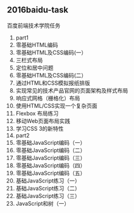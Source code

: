 ## 2016baidu-task
百度前端技术学院任务

1. part1
  1. 零基础HTML编码
  2. 零基础HTML及CSS编码(一）
  3. 三栏式布局
  4. 定位和居中问题
  5. 零基础HTML及CSS编码(二）
  6. 通过HTML和CSS模拟报纸排版
  7. 实现常见的技术产品官网的页面架构及样式布局
  8. 响应式网格（栅格化）布局
  9. 使用HTML/CSS实现一个复杂页面
  10. Flexbox 布局练习
  11. 移动Web页面布局实践
  12. 学习CSS 3的新特性
2. part2
  13. 零基础JavaScript编码（一）
  14. 零基础JavaScript编码（二）
  15. 零基础JavaScript编码（三）
  16. 零基础JavaScript编码（四）
  17. 零基础JavaScript编码（五）
  19. 基础JavaScript练习（一）
  20. 基础JavaScript练习（二）
  21. 基础JavaScript练习（三）
  22. JavaScript和树（一）
